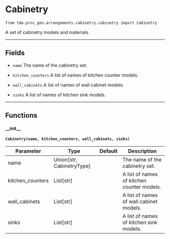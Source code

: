 # Cabinetry

`from tdw.proc_gen.arrangements.cabinetry.cabinetry import Cabinetry`

A set of cabinetry models and materials.

***

## Fields

- `name` The name of the cabinetry set.

- `kitchen_counters` A list of names of kitchen counter models.

- `wall_cabinets` A list of names of wall cabinet models.

- `sinks` A list of names of kitchen sink models.

***

## Functions

#### \_\_init\_\_

**`Cabinetry(name, kitchen_counters, wall_cabinets, sinks)`**

| Parameter | Type | Default | Description |
| --- | --- | --- | --- |
| name |  Union[str, CabinetryType] |  | The name of the cabinetry set. |
| kitchen_counters |  List[str] |  | A list of names of kitchen counter models. |
| wall_cabinets |  List[str] |  | A list of names of wall cabinet models. |
| sinks |  List[str] |  | A list of names of kitchen sink models. |

